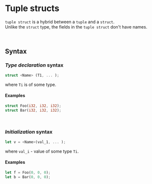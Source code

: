 # Tuple structs
``tuple struct`` is a hybrid between a ``tuple`` and a ``struct``.<br>
Unlike the ``struct`` type, the fields in the ``tuple struct`` don't have names.

<br>

## Syntax
### *Type declaration* syntax
```Rust
struct <Name> (T1, ... );
```
where ``Ti`` is of some type.

#### Examples
```Rust
struct Foo(i32, i32, i32);
struct Bar(i32, i32, i32);
```

<br>

### *Initialization* syntax
```Rust
let v = <Name>(val_1, ... );
```
where ``val_i`` - value of some type ``Ti``.

#### Examples
```Rust
let f = Foo(0, 0, 0);
let b = Bar(0, 0, 0);
```
